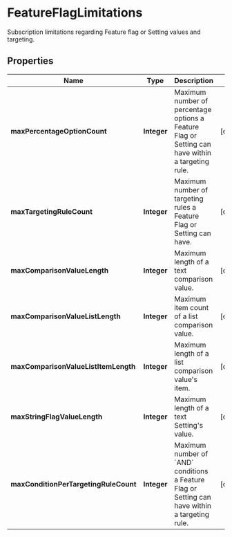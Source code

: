 

# FeatureFlagLimitations

Subscription limitations regarding Feature flag or Setting values and targeting.

## Properties

| Name | Type | Description | Notes |
|------------ | ------------- | ------------- | -------------|
|**maxPercentageOptionCount** | **Integer** | Maximum number of percentage options a Feature Flag or Setting can have within a targeting rule. |  [optional] |
|**maxTargetingRuleCount** | **Integer** | Maximum number of targeting rules a Feature Flag or Setting can have. |  [optional] |
|**maxComparisonValueLength** | **Integer** | Maximum length of a text comparison value. |  [optional] |
|**maxComparisonValueListLength** | **Integer** | Maximum item count of a list comparison value. |  [optional] |
|**maxComparisonValueListItemLength** | **Integer** | Maximum length of a list comparison value&#39;s item. |  [optional] |
|**maxStringFlagValueLength** | **Integer** | Maximum length of a text Setting&#39;s value. |  [optional] |
|**maxConditionPerTargetingRuleCount** | **Integer** | Maximum number of &#x60;AND&#x60; conditions a Feature Flag or Setting can have within a targeting rule. |  [optional] |



